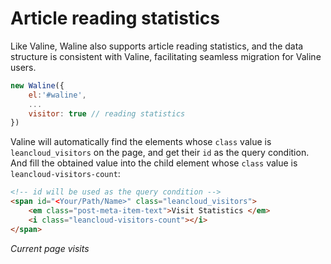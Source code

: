 # Article reading statistics

Like Valine, Waline also supports article reading statistics, and the data structure is consistent with Valine, facilitating seamless migration for Valine users.

``` js
new Waline({
    el:'#waline',
    ...
    visitor: true // reading statistics
})
```
Valine will automatically find the elements whose `class` value is `leancloud_visitors` on the page, and get their `id` as the query condition. And fill the obtained value into the child element whose `class` value is `leancloud-visitors-count`:


``` html
<!-- id will be used as the query condition -->
<span id="<Your/Path/Name>" class="leancloud_visitors">
    <em class="post-meta-item-text">Visit Statistics </em>
    <i class="leancloud-visitors-count"></i>
</span>
```
<span id="/visitor.html" class="leancloud_visitors" data-flag-title="reading statistics">
    <em class="post-meta-item-text"> Current page visits </em>
    <i class="leancloud-visitors-count"></i>
</span>

